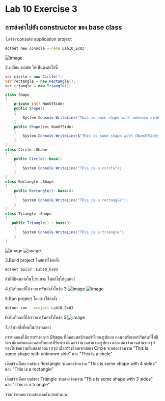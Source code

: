 # Lab 10 Exercise 3

## การส่งค่าไปยัง constructor ของ base class

1.สร้าง console application project

```cmd
dotnet new console --name Lab10_Ex03
```
![image](https://github.com/AnchisaPhetnoi/03376836-OOP-2566-Lab-10/assets/144197034/58a6b5ac-e2f5-48a7-9909-77a999cc2c0f)

2.เปลี่ยน code ให้เป็นดังต่อไปนี้

```cs
var circle = new Circle();
var rectangle = new Rectangle();
var triangle = new Triangle();

class Shape
{
    private int? NumOfSide;
    public Shape()
    {
        System.Console.WriteLine("This is some shape with unknown side");
    }
    public Shape(int NumOfSide)
    {
        System.Console.WriteLine($"This is some shape with {NumOfSide} sides" );
    }
}
class Circle :Shape
{
    public Circle():base()
    {
        System.Console.WriteLine("This is a circle");
    }
}
class Rectangle :Shape
{
    public Rectangle(): base(4)
    {
        System.Console.WriteLine("This is a rectangle");
    }
}
class Triangle :Shape
{
   public Triangle() : base(3)
    {
        System.Console.WriteLine("This is a triangle");
    }
}
```
![image](https://github.com/AnchisaPhetnoi/03376836-OOP-2566-Lab-10/assets/144197034/fe93aa00-e2f2-40d7-ba65-2c8f8f696653)
![image](https://github.com/AnchisaPhetnoi/03376836-OOP-2566-Lab-10/assets/144197034/2ea79b5b-aee1-452f-b290-38169691eab7)

3.Build project โดยการใช้คำสั่ง

```cmd
dotnet build  Lab10_Ex03
```

ถ้ามีที่ผิดพลาดในโปรแกรม ให้แก้ไขให้ถูกต้อง

4.บันทึกผลที่ได้จากการรันคำสั่งในข้อ 3
![image](https://github.com/AnchisaPhetnoi/03376836-OOP-2566-Lab-10/assets/144197034/5a581b93-4263-427f-ba5a-956c111e1d52)
![image](https://github.com/AnchisaPhetnoi/03376836-OOP-2566-Lab-10/assets/144197034/9615faa8-86cd-45a0-95ef-97b0fff62b55)

5.Run project โดยการใช้คำสั่ง

```cmd
dotnet run --project Lab10_Ex03
```

6.บันทึกผลที่ได้จากการรันคำสั่งในข้อ 5
![image](https://github.com/AnchisaPhetnoi/03376836-OOP-2566-Lab-10/assets/144197034/e4d5e611-688c-4580-b1ff-0d6754579d56)

7.อธิบายสิ่งที่พบในการทดลอง

การทดลองนี้มีการสร้างคลาส Shape ที่มีคอนสตรักเตอร์ทั้งสองรูปแบบ คอนสตรักเตอร์เริ่มต้นที่ไม่มีพารามิเตอร์และคอนสตรักเตอร์ที่รับพารามิเตอร์จำนวนด้านของรูปทรง และแสดงจำนวนด้านของรูปทรงในข้อความที่แสดงออกมา สรุป
เมื่อสร้างอ็อบเจกต์ของ Circle จะแสดงข้อความ "This is some shape with unknown side" และ "This is a circle"

เมื่อสร้างอ็อบเจกต์ของ Rectangle จะแสดงข้อความ "This is some shape with 4 sides" และ "This is a rectangle"

เมื่อสร้างอ็อบเจกต์ของ Triangle จะแสดงข้อความ "This is some shape with 3 sides" และ "This is a triangle"

จากการทดลองจะแสดงผลดังภาพด้านบน
